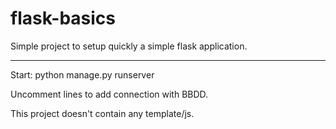 # flask-basics
Simple project to setup quickly a simple flask application.

-------------------------------------------

Start: python manage.py runserver

Uncomment lines to add connection with BBDD.

This project doesn't contain any template/js. 